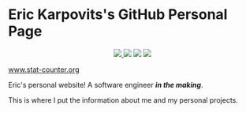 # Eric Karpovits's GitHub Personal Page

<p align="center">
  <a href="https://github.com/EricKarpovits/">
         <img src="https://img.shields.io/badge/developer-EricKarpovits-blue?style=flat-square&logo=github">
  </a> 
  <img src="https://img.shields.io/badge/version-2.1.3-brightgreen?style=flat-square&color=2bbc8a"> <img src="https://img.shields.io/badge/build-passed-brightgreen?style=flat-square"> <img src="https://img.shields.io/badge/made%20with-HTML5-1f425f.svg?style=flat-square&logo=HTML5&color=E34F26">
</p>


 <a href='https://www.stat-counter.org/'>www.stat-counter.org</a> <script type='text/javascript' src='https://www.freevisitorcounters.com/auth.php?id=44f1d9e115334e60df39c91e88da7046d3136177'></script>
<script type="text/javascript" src="https://www.freevisitorcounters.com/en/home/counter/803282/t/2"></script>


Eric's personal website! A software engineer ***in the making***.

This is where I put the information about me and my personal projects. 
